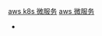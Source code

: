 [aws k8s 微服务](https://t.goodrain.com/t/k8s/269)
[aws 微服务](https://aws.amazon.com/cn/about-aws/events/webinar/deep-dive-to-ecs-03282017/)
* []()


